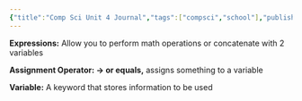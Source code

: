 ```yaml
---
{"title":"Comp Sci Unit 4 Journal","tags":["compsci","school"],"publish":true,"PassFrontmatter":true}
---
```



**Expressions:** Allow you to perform math operations or concatenate with 2 variables

**Assignment Operator: → or equals,** assigns something to a variable

**Variable:**  A keyword that stores information to be used
